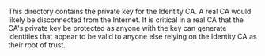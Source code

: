 This directory contains the private key for the Identity CA.  A real CA would 
likely be disconnected from the Internet.  It is critical in a real CA that
the CA's private key be protected as anyone with the key can generate 
identities that appear to be valid to anyone else relying on the Identity CA
as their root of trust.

